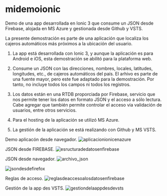 # midemoionic
Demo de una app desarrollada en Ionic 3 que consume un JSON desde Firebase, alojada en MS Azure y gestionada desde Github y VSTS.

La presente demostración es parte de una aplicación que localiza los cajeros automáticos más próximos a la ubicación del usuario.

1. La app está desarrollada con Ionic 3, y aunque la aplicación es para Android e iOS, esta demostración se abilitó para la plataforma web.

2. Consume un JSON con las direcciones, nombres, locales, latitudes, longitudes, etc., de cajeros automáticos del país. El arhivo es parte de una fuente mayor, pero este fue adaptado para la demostración. Por tanto, no incluye todos los campos ni todos los registros.

3. Los datos están en una RTDB proporciada por Firebase, servicio que nos permite tener los datos en formato JSON y el acceso a sólo lectura. Cabe agregar que también permite controlar el acceso via validación de usuarios, entre otros servicios.

4. Para el hosting de la aplicación se utilizó MS Azure.

5. La gestión de la aplicación se está realizando con Github y MS VSTS.

Demo aplicacón desde navegador.
![aplicacionionicenazure](https://user-images.githubusercontent.com/5190215/39084973-454b9e80-4553-11e8-8149-6a38500b9e64.png)

JSON desde FIREBASE.
![esructuradedatosenfirebase](https://user-images.githubusercontent.com/5190215/39084983-5955baf0-4553-11e8-98e0-8ec64788e605.png)

JSON desde navegador.
![archivo_json](https://user-images.githubusercontent.com/5190215/39084985-6257ee3e-4553-11e8-92bb-91b31788a9fe.png)

![jsondesdefirefox](https://user-images.githubusercontent.com/5190215/39084989-7624dbfc-4553-11e8-9c4d-9e2d7848e447.png)

Reglas de acceso.
![reglasdeaccesoalosdatosenfirebase](https://user-images.githubusercontent.com/5190215/39084995-7ef1ddca-4553-11e8-9b55-8e8a249ff548.png)

Gestión de la app des VSTS.
![gestiondelaappdesdevsts](https://user-images.githubusercontent.com/5190215/39085015-8fdc9d1e-4553-11e8-9ec2-328732e4c998.png)


